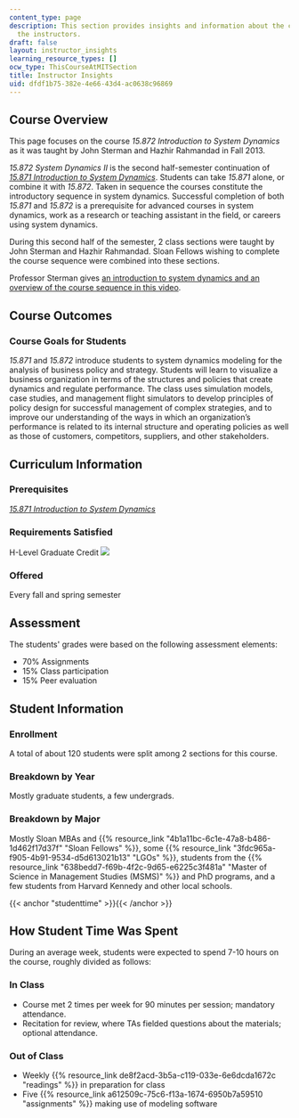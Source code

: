 ```yaml
---
content_type: page
description: This section provides insights and information about the course from
  the instructors.
draft: false
layout: instructor_insights
learning_resource_types: []
ocw_type: ThisCourseAtMITSection
title: Instructor Insights
uid: dfdf1b75-382e-4e66-43d4-ac0638c96869
---
```

## Course Overview

This page focuses on the course _15.872 Introduction to System Dynamics_ as it was taught by John Sterman and Hazhir Rahmandad in Fall 2013.

_15.872_ _System Dynamics II_ is the second half-semester continuation of [_15.871 Introduction to System Dynamics_](/courses/15-871-introduction-to-system-dynamics-fall-2013). Students can take _15.871_ alone, or combine it with _15.872_. Taken in sequence the courses constitute the introductory sequence in system dynamics. Successful completion of both _15.871_ and _15.872_ is a prerequisite for advanced courses in system dynamics, work as a research or teaching assistant in the field, or careers using system dynamics.

During this second half of the semester, 2 class sections were taught by John Sterman and Hazhir Rahmandad. Sloan Fellows wishing to complete the course sequence were combined into these sections.

Professor Sterman gives [an introduction to system dynamics and an overview of the course sequence in this video](/courses/15-871-introduction-to-system-dynamics-fall-2013/pages/instructor-insights#insights).

## Course Outcomes

### Course Goals for Students

_15.871_ and _15.872_ introduce students to system dynamics modeling for the analysis of business policy and strategy. Students will learn to visualize a business organization in terms of the structures and policies that create dynamics and regulate performance. The class uses simulation models, case studies, and management flight simulators to develop principles of policy design for successful management of complex strategies, and to improve our understanding of the ways in which an organization’s performance is related to its internal structure and operating policies as well as those of customers, competitors, suppliers, and other stakeholders.

## Curriculum Information

### Prerequisites

[_15.871 Introduction to System Dynamics_](/courses/15-871-introduction-to-system-dynamics-fall-2013)

### Requirements Satisfied

H-Level Graduate Credit ![](/images/educator/icon-question-hlevel.png)

### Offered

Every fall and spring semester

## Assessment

The students' grades were based on the following assessment elements:

- 70% Assignments
- 15% Class participation
- 15% Peer evaluation

## Student Information

### Enrollment

A total of about 120 students were split among 2 sections for this course.

### Breakdown by Year

Mostly graduate students, a few undergrads.

### Breakdown by Major

Mostly Sloan MBAs and {{% resource_link "4b1a11bc-6c1e-47a8-b486-1d462f17d37f" "Sloan Fellows" %}}, some {{% resource_link "3fdc965a-f905-4b91-9534-d5d613021b13" "LGOs" %}}, students from the {{% resource_link "638bedd7-f69b-4f2c-9d65-e6225c3f481a" "Master of Science in Management Studies (MSMS)" %}} and PhD programs, and a few students from Harvard Kennedy and other local schools.

{{< anchor "studenttime" >}}{{< /anchor >}}

## How Student Time Was Spent

During an average week, students were expected to spend 7-10 hours on the course, roughly divided as follows:

### In Class

- Course met 2 times per week for 90 minutes per session; mandatory attendance.
- Recitation for review, where TAs fielded questions about the materials; optional attendance.

### Out of Class

- Weekly {{% resource_link de8f2acd-3b5a-c119-033e-6e6dcda1672c "readings" %}} in preparation for class
- Five {{% resource_link a612509c-75c6-f13a-1674-6950b7a59510 "assignments" %}} making use of modeling software